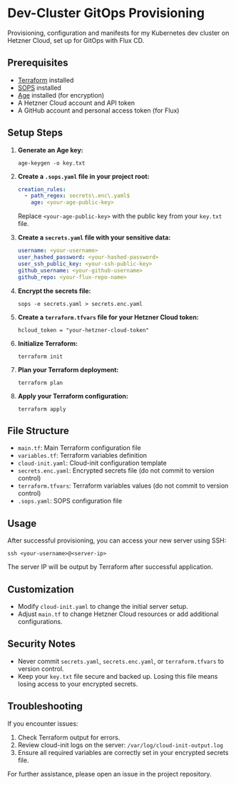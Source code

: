# Dev-Cluster GitOps Provisioning

Provisioning, configuration and manifests for my Kubernetes dev cluster on Hetzner Cloud, set up for GitOps with Flux CD.

## Prerequisites

- [Terraform](https://www.terraform.io/downloads.html) installed
- [SOPS](https://github.com/mozilla/sops) installed
- [Age](https://github.com/FiloSottile/age) installed (for encryption)
- A Hetzner Cloud account and API token
- A GitHub account and personal access token (for Flux)

## Setup Steps

1. **Generate an Age key:**
   ```
   age-keygen -o key.txt
   ```

2. **Create a `.sops.yaml` file in your project root:**
   ```yaml
   creation_rules:
     - path_regex: secrets\.enc\.yaml$
       age: <your-age-public-key>
   ```
   Replace `<your-age-public-key>` with the public key from your `key.txt` file.

3. **Create a `secrets.yaml` file with your sensitive data:**
   ```yaml
   username: <your-username>
   user_hashed_password: <your-hashed-password>
   user_ssh_public_key: <your-ssh-public-key>
   github_username: <your-github-username>
   github_repo: <your-flux-repo-name>
   ```

4. **Encrypt the secrets file:**
   ```
   sops -e secrets.yaml > secrets.enc.yaml
   ```

5. **Create a `terraform.tfvars` file for your Hetzner Cloud token:**
   ```hcl
   hcloud_token = "your-hetzner-cloud-token"
   ```

6. **Initialize Terraform:**
   ```
   terraform init
   ```

7. **Plan your Terraform deployment:**
   ```
   terraform plan
   ```

8. **Apply your Terraform configuration:**
   ```
   terraform apply
   ```

## File Structure

- `main.tf`: Main Terraform configuration file
- `variables.tf`: Terraform variables definition
- `cloud-init.yaml`: Cloud-init configuration template
- `secrets.enc.yaml`: Encrypted secrets file (do not commit to version control)
- `terraform.tfvars`: Terraform variables values (do not commit to version control)
- `.sops.yaml`: SOPS configuration file

## Usage

After successful provisioning, you can access your new server using SSH:

```
ssh <your-username>@<server-ip>
```

The server IP will be output by Terraform after successful application.

## Customization

- Modify `cloud-init.yaml` to change the initial server setup.
- Adjust `main.tf` to change Hetzner Cloud resources or add additional configurations.

## Security Notes

- Never commit `secrets.yaml`, `secrets.enc.yaml`, or `terraform.tfvars` to version control.
- Keep your `key.txt` file secure and backed up. Losing this file means losing access to your encrypted secrets.

## Troubleshooting

If you encounter issues:
1. Check Terraform output for errors.
2. Review cloud-init logs on the server: `/var/log/cloud-init-output.log`
3. Ensure all required variables are correctly set in your encrypted secrets file.

For further assistance, please open an issue in the project repository.